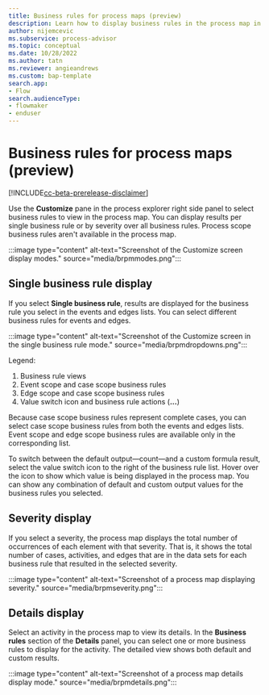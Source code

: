 ```yaml
---
title: Business rules for process maps (preview)
description: Learn how to display business rules in the process map in the Minit desktop application for Microsoft Power Automate process advisor.
author: nijemcevic
ms.subservice: process-advisor
ms.topic: conceptual
ms.date: 10/28/2022
ms.author: tatn
ms.reviewer: angieandrews
ms.custom: bap-template
search.app:
- Flow
search.audienceType:
- flowmaker
- enduser
---
```


# Business rules for process maps (preview)

[!INCLUDE[cc-beta-prerelease-disclaimer](../includes/cc-beta-prerelease-disclaimer.md)]

Use the **Customize** pane in the process explorer right side panel to select business rules to view in the process map. You can display results per single business rule or by severity over all business rules. Process scope business rules aren't available in the process map.

   :::image type="content" alt-text="Screenshot of the Customize screen display modes." source="media/brpmmodes.png":::

## Single business rule display

If you select **Single business rule**, results are displayed for the business rule you select in the events and edges lists. You can select different business rules for events and edges.

:::image type="content" alt-text="Screenshot of the Customize screen in the single business rule mode." source="media/brpmdropdowns.png":::

Legend:

1. Business rule views
1. Event scope and case scope business rules
1. Edge scope and case scope business rules
1. Value switch icon and business rule actions (**...**)

Because case scope business rules represent complete cases, you can select case scope business rules from both the events and edges lists. Event scope and edge scope business rules are available only in the corresponding list.

To switch between the default output&mdash;count&mdash;and a custom formula result, select the value switch icon to the right of the business rule list. Hover over the icon to show which value is being displayed in the process map. You can show any combination of default and custom output values for the business rules you selected.

## Severity display

If you select a severity, the process map displays the total number of occurrences of each element with that severity. That is, it shows the total number of cases, activities, and edges that are in the data sets for each business rule that resulted in the selected severity.

:::image type="content" alt-text="Screenshot of a process map displaying severity." source="media/brpmseverity.png":::

## Details display

Select an activity in the process map to view its details. In the **Business rules** section of the **Details** panel, you can select one or more business rules to display for the activity. The detailed view shows both default and custom results.

:::image type="content" alt-text="Screenshot of a process map details display mode." source="media/brpmdetails.png":::
